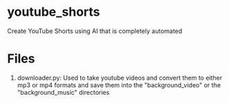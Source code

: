 # youtube_shorts
Create YouTube Shorts using AI that is completely automated

# Files
1) downloader.py: Used to take youtube videos and convert them to either mp3 or mp4 formats and save them into the "background_video" or the "background_music" directories

